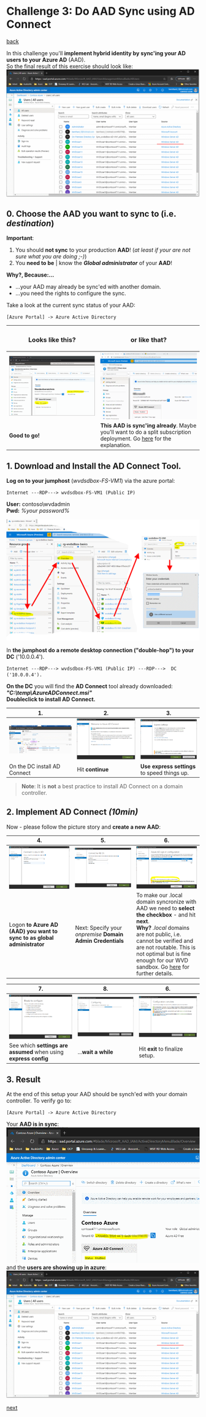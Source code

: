 # Challenge 3: Do AAD Sync using AD Connect  

[back](../../README.md)
  
In this challenge you'll **implement hybrid identity by sync'ing your AD users to your Azure AD** (AAD).  
So the final result of this exercise should look like:  
![synced accounts from AD in your AAD](AAD-SyncedUsers.PNG)  

## 0. Choose the AAD you want to sync to (i.e. _destination_)  
**Important**:
1. You should **not sync** to your production **AAD**! (_at least if your are not sure what you are doing ;-)_)  
2. You **need to be** | know the **_Global administrator_** of your **AAD**!  

**Why?, Because:...**  
- ...your AAD may already be sync'ed with another domain.
- ...you need the rights to configure the sync.
  
Take a look at the current sync status of your AAD:  
```
[Azure Portal] -> Azure Active Directory
``` 
| <H3>Looks like this?</H3> | <H3>or like that?</H3> |
|--|--|
| ![The right AAD -Yes](TheRightAAD-Yes.PNG)  | ![The right AAD - No](TheRightAAD-No.PNG)  |
| **Good to go!** | **This AAD is sync'ing already**. Maybe you'll want to do a split subscription deployment. Go [here](../Challenge1/README.md#single-subscription-deployment-versus-split-subscription-deployment) for the explanation. |


## 1. Download and Install the AD Connect Tool.
**Log on to your jumphost** (_wvdsdbox-FS-VM1_) via the azure portal:  
```
Internet ---RDP---> wvdsdbox-FS-VM1 (Public IP)
```  

**User:** contoso\wvdadmin  
**Pwd:** _%your password%_

![ConnectToJumpHost](ConnectToJumpHost.png)

In **the jumphost do a remote desktop connection ("double-hop") to your DC** ('10.0.0.4'). 
```
Internet ---RDP---> wvdsdbox-FS-VM1 (Public IP) ---RDP--->  DC ('10.0.0.4'). 
```   
**On the DC** you will find the **AD Connect** tool already downloaded: **_"C:\temp\AzureADConnect.msi"_**  
**Doubleclick to install AD Connect.**  

| 1. | 2. | 3. |
|--|--|--|
| ![On the DC install AD Connect](OnTheDC-InstallADConnect-0.png) | ![Continue](OnTheDC-InstallADConnect-1.png)  | ![Use Express Settings](OnTheDC-InstallADConnect-2.png) |
| On the DC install AD Connect | Hit **continue**  | **Use express settings** to speed things up.  |  

> **Note**: It is **not** a best practice to install AD Connect on a domain controller.

## 2. Implement AD Connect _(10min)_
Now - please follow the picture story and **create a new AAD**:

| 4. | 5. | 6. |
|--|--|--|
| ![On the DC install AD Connect](OnTheDC-InstallADConnect-3.png)  | ![On the DC install AD Connect](OnTheDC-InstallADConnect-4.png)  | ![On the DC install AD Connect](OnTheDC-InstallADConnect-5.png)  |
| Logon **to Azure AD (AAD) you want to sync to as global administrator** | Next: Specify your _onpremise_ **Domain Admin Credentials**  | To make our .local domain syncronize with AAD we need to **select the checkbox** - and hit **next**.<br>**Why?** _.local_ domains are not public, i.e. cannot be verified and are not routable. This is not optimal but is fine enough for our WVD sandbox. Go [here](https://docs.microsoft.com/en-us/office365/enterprise/prepare-a-non-routable-domain-for-directory-synchronization) for further details.  |


| 7. | 8. | 6. |
|--|--|--|
| ![On the DC install AD Connect](OnTheDC-InstallADConnect-6.png)  | ![On the DC install AD Connect](OnTheDC-InstallADConnect-7.png)  | ![On the DC install AD Connect](OnTheDC-InstallADConnect-8.png)  |
| See which **settings are assumed** when using **express config** | ...**wait a while**  | Hit **exit** to finalize setup.  |

## 3. Result
At the end of this setup your AAD should be synch'ed with your domain controller. To verify go to:
```
[Azure Portal] -> Azure Active Directory
```  
Your **AAD is in sync**: 
![AD in sync](AAD-Synced.PNG)  
and the **users are showing up in azure**:
![AD in sync](AAD-SyncedUsers.PNG) 

[next](../Challenge4/README.md) 